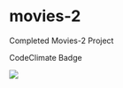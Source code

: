 # movies-2
Completed Movies-2 Project

CodeClimate Badge

<a href="https://codeclimate.com/github/benwinschel/movies-2"><img src="https://codeclimate.com/github/benwinschel/movies-2/badges/gpa.svg" /></a>
